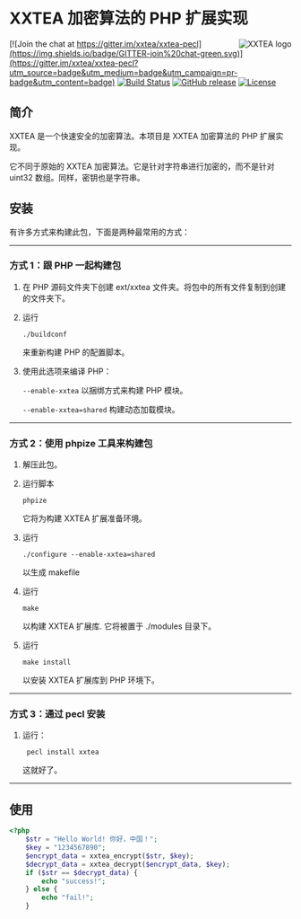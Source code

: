 # XXTEA 加密算法的 PHP 扩展实现

<a href="https://github.com/xxtea/">
    <img src="https://avatars1.githubusercontent.com/u/6683159?v=3&s=86" alt="XXTEA logo" title="XXTEA" align="right" />
</a>

[![Join the chat at https://gitter.im/xxtea/xxtea-pecl](https://img.shields.io/badge/GITTER-join%20chat-green.svg)](https://gitter.im/xxtea/xxtea-pecl?utm_source=badge&utm_medium=badge&utm_campaign=pr-badge&utm_content=badge)
[![Build Status](https://travis-ci.org/xxtea/xxtea-pecl.svg?branch=master)](https://travis-ci.org/xxtea/xxtea-pecl)
[![GitHub release](https://img.shields.io/github/release/xxtea/xxtea-pecl.svg)](https://github.com/xxtea/xxtea-pecl/releases)
[![License](https://img.shields.io/github/license/xxtea/xxtea-pecl.svg)](http://opensource.org/licenses/MIT)

## 简介

XXTEA 是一个快速安全的加密算法。本项目是 XXTEA 加密算法的 PHP 扩展实现。

它不同于原始的 XXTEA 加密算法。它是针对字符串进行加密的，而不是针对 uint32 数组。同样，密钥也是字符串。

## 安装

有许多方式来构建此包，下面是两种最常用的方式：

-----------------------------------------------------------------------------
### 方式 1：跟 PHP 一起构建包

1.  在 PHP 源码文件夹下创建 ext/xxtea 文件夹。将包中的所有文件复制到创建的文件夹下。

2.  运行

        ./buildconf

    来重新构建 PHP 的配置脚本。

3.  使用此选项来编译 PHP：

    `--enable-xxtea` 以捆绑方式来构建 PHP 模块。

    `--enable-xxtea=shared` 构建动态加载模块。

-----------------------------------------------------------------------------
### 方式 2：使用 phpize 工具来构建包

1.  解压此包。

2.  运行脚本

        phpize

    它将为构建 XXTEA 扩展准备环境。

3.  运行

        ./configure --enable-xxtea=shared

    以生成 makefile

4.  运行

        make

    以构建 XXTEA 扩展库. 它将被置于 ./modules 目录下。

5.  运行

        make install

    以安装 XXTEA 扩展库到 PHP 环境下。

-----------------------------------------------------------------------------
### 方式 3：通过 pecl 安装

1. 运行：

        pecl install xxtea

    这就好了。

-----------------------------------------------------------------------------

## 使用

```php
<?php
    $str = "Hello World! 你好，中国！";
    $key = "1234567890";
    $encrypt_data = xxtea_encrypt($str, $key);
    $decrypt_data = xxtea_decrypt($encrypt_data, $key);
    if ($str == $decrypt_data) {
        echo "success!";
    } else {
        echo "fail!";
    }
```
